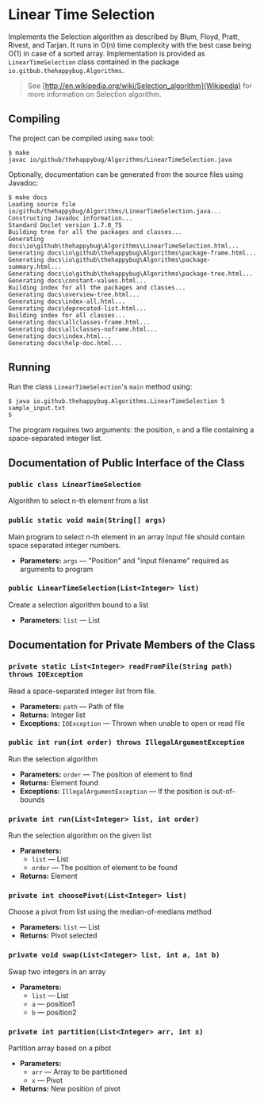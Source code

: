 # Linear Time Selection

Implements the Selection algorithm as described by Blum, Floyd, Pratt, Rivest, and Tarjan. It runs in O(n) time complexity with the best case being O(1) in case of a sorted array. Implementation is provided as `LinearTimeSelection` class contained in the package `io.gitbub.thehappybug.Algorithms`.

> See [http://en.wikipedia.org/wiki/Selection_algorithm](Wikipedia) for more information on Selection algorithm.

## Compiling

The project can be compiled using `make` tool:

```
$ make
javac io/github/thehappybug/Algorithms/LinearTimeSelection.java
```

Optionally, documentation can be generated from the source files using Javadoc:

```
$ make docs
Loading source file io/github/thehappybug/Algorithms/LinearTimeSelection.java...
Constructing Javadoc information...
Standard Doclet version 1.7.0_75
Building tree for all the packages and classes...
Generating docs\io\github\thehappybug\Algorithms\LinearTimeSelection.html...
Generating docs\io\github\thehappybug\Algorithms\package-frame.html...
Generating docs\io\github\thehappybug\Algorithms\package-summary.html...
Generating docs\io\github\thehappybug\Algorithms\package-tree.html...
Generating docs\constant-values.html...
Building index for all the packages and classes...
Generating docs\overview-tree.html...
Generating docs\index-all.html...
Generating docs\deprecated-list.html...
Building index for all classes...
Generating docs\allclasses-frame.html...
Generating docs\allclasses-noframe.html...
Generating docs\index.html...
Generating docs\help-doc.html...
```

## Running

Run the class `LinearTimeSelection`'s `main` method using:

```
$ java io.github.thehappybug.Algorithms.LinearTimeSelection 5 sample_input.txt
5
```

The program requires two arguments: the position, `n` and a file containing a space-separated integer list.


## Documentation of Public Interface of the Class

### `public class LinearTimeSelection`

Algorithm to select n-th element from a list

### `public static void main(String[] args)`

Main program to select n-th element in an array Input file should contain space separated integer numbers.

 * **Parameters:** `args` — "Position" and "input filename" required as arguments to program

### `public LinearTimeSelection(List<Integer> list)`

Create a selection algorithm bound to a list

 * **Parameters:** `list` — List


## Documentation for Private Members of the Class

### `private static List<Integer> readFromFile(String path) throws IOException`

Read a space-separated integer list from file.

 * **Parameters:** `path` — Path of file
 * **Returns:** Integer list
 * **Exceptions:** `IOException` — Thrown when unable to open or read file

### `public int run(int order) throws IllegalArgumentException`

Run the selection algorithm

 * **Parameters:** `order` — The position of element to find
 * **Returns:** Element found
 * **Exceptions:** `IllegalArgumentException` — If the position is out-of-bounds

### `private int run(List<Integer> list, int order)`

Run the selection algorithm on the given list

 * **Parameters:**
   * `list` — List
   * `order` — The position of element to be found
 * **Returns:** Element

### `private int choosePivot(List<Integer> list)`

Choose a pivot from list using the median-of-medians method

 * **Parameters:** `list` — List
 * **Returns:** Pivot selected

### `private void swap(List<Integer> list, int a, int b)`

Swap two integers in an array

 * **Parameters:**
   * `list` — List
   * `a` — position1
   * `b` — position2

### `private int partition(List<Integer> arr, int x)`

Partition array based on a pibot

 * **Parameters:**
   * `arr` — Array to be partitioned
   * `x` — Pivot
 * **Returns:** New position of pivot